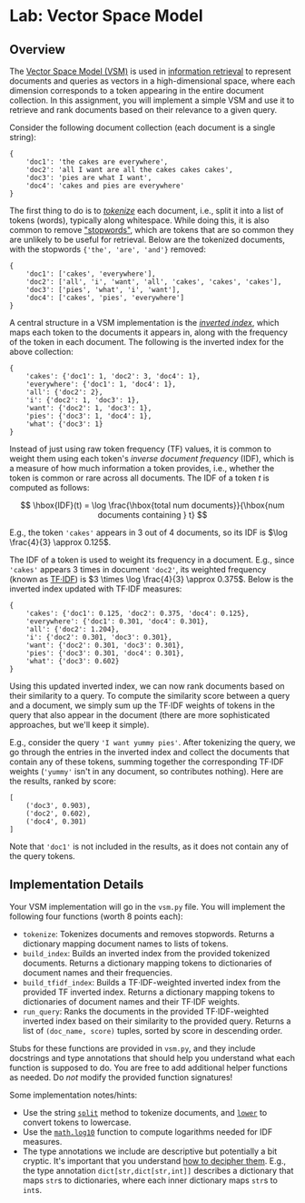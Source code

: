# Lab: Vector Space Model

## Overview

The [Vector Space Model (VSM)](https://en.wikipedia.org/wiki/Vector_space_model) is used in [information retrieval](https://en.wikipedia.org/wiki/Information_retrieval) to represent documents and queries as vectors in a high-dimensional space, where each dimension corresponds to a token appearing in the entire document collection. In this assignment, you will implement a simple VSM and use it to retrieve and rank documents based on their relevance to a given query.

Consider the following document collection (each document is a single string):

    {
        'doc1': 'the cakes are everywhere',
        'doc2': 'all I want are all the cakes cakes cakes',
        'doc3': 'pies are what I want',
        'doc4': 'cakes and pies are everywhere'
    }

The first thing to do is to [*tokenize*](https://en.wikipedia.org/wiki/Lexical_analysis#Tokenization) each document, i.e., split it into a list of tokens (words), typically along whitespace. While doing this, it is also common to remove ["stopwords"](https://en.wikipedia.org/wiki/Stop_word), which are tokens that are so common they are unlikely to be useful for retrieval. Below are the tokenized documents, with the stopwords `{'the', 'are', 'and'}` removed:

    {
        'doc1': ['cakes', 'everywhere'],
        'doc2': ['all', 'i', 'want', 'all', 'cakes', 'cakes', 'cakes'],
        'doc3': ['pies', 'what', 'i', 'want'],
        'doc4': ['cakes', 'pies', 'everywhere']
    }

A central structure in a VSM implementation is the [*inverted index*](https://en.wikipedia.org/wiki/Inverted_index), which maps each token to the documents it appears in, along with the frequency of the token in each document. The following is the inverted index for the above collection:

    {
        'cakes': {'doc1': 1, 'doc2': 3, 'doc4': 1},
        'everywhere': {'doc1': 1, 'doc4': 1},
        'all': {'doc2': 2},
        'i': {'doc2': 1, 'doc3': 1},
        'want': {'doc2': 1, 'doc3': 1},
        'pies': {'doc3': 1, 'doc4': 1},
        'what': {'doc3': 1}
    }

Instead of just using raw token frequency (TF) values, it is common to weight them using each token's *inverse document frequency* (IDF), which is a measure of how much information a token provides, i.e., whether the token is common or rare across all documents. The IDF of a token $t$ is computed as follows:

$$
\hbox{IDF}(t) = \log \frac{\hbox{total num documents}}{\hbox{num documents containing } t}
$$

E.g., the token `'cakes'` appears in 3 out of 4 documents, so its IDF is $\log \frac{4}{3} \approx 0.125$. 

The IDF of a token is used to weight its frequency in a document. E.g., since `'cakes'` appears 3 times in document `'doc2'`, its weighted frequency (known as [TF&middot;IDF](https://en.wikipedia.org/wiki/Tf%E2%80%93idf)) is $3 \times \log \frac{4}{3} \approx 0.375$. Below is the inverted index updated with TF&middot;IDF measures:

    {
        'cakes': {'doc1': 0.125, 'doc2': 0.375, 'doc4': 0.125},
        'everywhere': {'doc1': 0.301, 'doc4': 0.301},
        'all': {'doc2': 1.204},
        'i': {'doc2': 0.301, 'doc3': 0.301},
        'want': {'doc2': 0.301, 'doc3': 0.301},
        'pies': {'doc3': 0.301, 'doc4': 0.301},
        'what': {'doc3': 0.602}
    }

Using this updated inverted index, we can now rank documents based on their similarity to a query. To compute the similarity score between a query and a document, we simply sum up the TF&middot;IDF weights of tokens in the query that also appear in the document (there are more sophisticated approaches, but we'll keep it simple). 

E.g., consider the query `'I want yummy pies'`. After tokenizing the query, we go through the entries in the inverted index and collect the documents that contain any of these tokens, summing together the corresponding TF&middot;IDF weights (`'yummy'` isn't in any document, so contributes nothing). Here are the results, ranked by score:

    [
        ('doc3', 0.903), 
        ('doc2', 0.602), 
        ('doc4', 0.301)
    ]

Note that `'doc1'` is not included in the results, as it does not contain any of the query tokens.

## Implementation Details

Your VSM implementation will go in the `vsm.py` file. You will implement the following four functions (worth 8 points each):

- `tokenize`: Tokenizes documents and removes stopwords. Returns a dictionary mapping document names to lists of tokens.
- `build_index`: Builds an inverted index from the provided tokenized documents. Returns a dictionary mapping tokens to dictionaries of document names and their frequencies.
- `build_tfidf_index`: Builds a TF&middot;IDF-weighted inverted index from the provided TF inverted index. Returns a dictionary mapping tokens to dictionaries of document names and their TF&middot;IDF weights.
- `run_query`: Ranks the documents in the provided TF&middot;IDF-weighted inverted index based on their similarity to the provided query. Returns a list of `(doc_name, score)` tuples, sorted by score in descending order.

Stubs for these functions are provided in `vsm.py`, and they include docstrings and type annotations that should help you understand what each function is supposed to do. You are free to add additional helper functions as needed. Do *not* modify the provided function signatures!

Some implementation notes/hints:

- Use the string [`split`](https://docs.python.org/3/library/stdtypes.html#str.split) method to tokenize documents, and [`lower`](https://docs.python.org/3/library/stdtypes.html#str.lower) to convert tokens to lowercase.
- Use the [`math.log10`](https://docs.python.org/3/library/math.html#math.log10) function to compute logarithms needed for IDF measures.
- The type annotations we include are descriptive but potentially a bit cryptic. It's important that you understand [how to decipher them](https://mypy.readthedocs.io/en/stable/cheat_sheet_py3.html). E.g., the type annotation `dict[str,dict[str,int]]` describes a dictionary that maps `str`s to dictionaries, where each inner dictionary maps `str`s to `int`s. 
